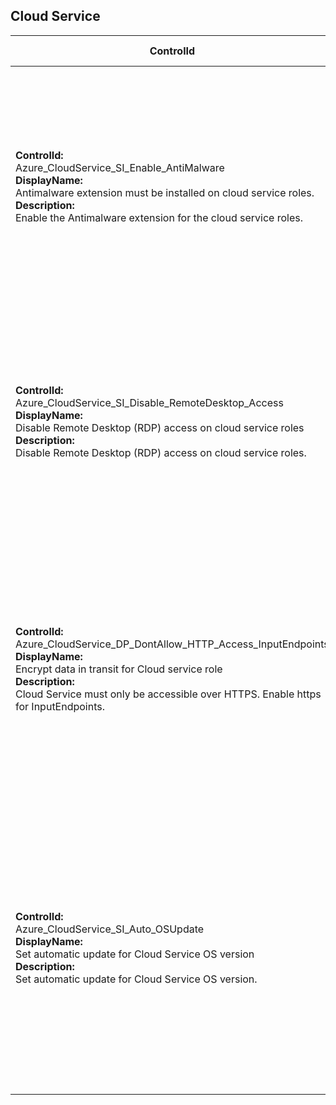 ## Cloud Service

| ControlId | Dependent Azure API(s) and Properties | Control spec-let |
|-----------|-------------------------------------|------------------|
| <b>ControlId:</b><br>Azure_CloudService_SI_Enable_AntiMalware<br><b>DisplayName:</b><br>Antimalware extension must be installed on cloud service roles. <br><b>Description: </b><br> Enable the Antimalware extension for the cloud service roles.| <b>ARM API to get the list of Deployment Slots in a Cloud Service:</b><br> /subscriptions/{subscriptionId}/resourceGroups/{resourceGroupName}/providers/<br>Microsoft.ClassicCompute/domainNames/{cloudServiceName}/<br>deploymentSlots?api-version=2016-11-01<br><b>Properties:</b><br>properties.slotType<br><b>ARM API to get the list of Cloud Service Roles in a Deployment Slot:</b><br> /subscriptions/{subscriptionId}/resourceGroups/{resourceGroupName}/providers/<br>Microsoft.ClassicCompute/domainNames/{cloudServiceName}/<br>slots/{slotName}/roles?api-version=2016-04-01<br><b>Properties:</b><br>[\*].name<br><b>ARM API to get the list of Extensions in a Cloud Service Role:</b><br> /subscriptions/{subscriptionId}/resourceGroups/{resourceGroupName}/providers/<br>Microsoft.ClassicCompute/domainNames/{cloudServiceName}/<br>slots/{slotName}/roles/{roleName}/extensionReferences?api-version=2015-06-01<br><b>Properties:</b><br>name: 'PaaSAntimalware-****'<br>[\*].properties.name, [\*].properties.state | <b>Passed:</b><br>Antimalware extension is enabled for all the roles in this Cloud Service.<br><b>Failed:</b><br>Antimalware extension is not enabled for one or more roles in this Cloud Service. |
| <b>ControlId:</b><br>Azure_CloudService_SI_Disable_RemoteDesktop_Access<br><b>DisplayName:</b><br>Disable Remote Desktop (RDP) access on cloud service roles<br><b>Description: </b><br>Disable Remote Desktop (RDP) access on cloud service roles. | <b>ARM API to get the list of Deployment Slots in a Cloud Service:</b><br> /subscriptions/{subscriptionId}/resourceGroups/{resourceGroupName}/providers/<br>Microsoft.ClassicCompute/domainNames/{cloudServiceName}/<br>deploymentSlots?api-version=2016-11-01<br><b>Properties:</b><br>properties.slotType, properties.configuration<br><b>ARM API to get the list of Cloud Service Roles in a Deployment Slot:</b><br> /subscriptions/{subscriptionId}/resourceGroups/{resourceGroupName}/providers/<br>Microsoft.ClassicCompute/domainNames/{cloudServiceName}/<br>slots/{slotName}/roles?api-version=2016-04-01<br><b>Properties:</b><br>[\*].name<br><b>ARM API to get the list of Extensions in a Cloud Service Role:</b><br> /subscriptions/{subscriptionId}/resourceGroups/{resourceGroupName}/providers/<br>Microsoft.ClassicCompute/domainNames/{cloudServiceName}/<br>slots/{slotName}/roles/{roleName}/extensionReferences?api-version=2015-06-01<br><b>Properties:</b><br>[\*].properties.name, [\*].properties.state | <b>Passed:</b><br>Remote Desktop access is not enabled for any Cloud Service Role.<br><b>Failed:</b><br>Remote Desktop access is enabled for Cloud Service Role(s). |
| <b>ControlId:</b><br>Azure_CloudService_DP_DontAllow_HTTP_Access_InputEndpoints<br><b>DisplayName:</b><br>Encrypt data in transit for Cloud service role <br><b>Description: </b><br> Cloud Service must only be accessible over HTTPS. Enable https for InputEndpoints.| <b>ARM API to get the list of Deployment Slots in a Cloud Service:</b><br> /subscriptions/{subscriptionId}/resourceGroups/{resourceGroupName}/providers/<br>Microsoft.ClassicCompute/domainNames/{cloudServiceName}/<br>deploymentSlots?api-version=2016-11-01<br><b>Properties:</b><br>properties.slotType, properties.name<br><b>ARM API to get the list of Cloud Service Roles in a Deployment Slot:</b><br> /subscriptions/{subscriptionId}/resourceGroups/{resourceGroupName}/providers/<br>Microsoft.ClassicCompute/domainNames/{cloudServiceName}/<br>slots/{slotName}/roles?api-version=2016-04-01<br><b>Properties:</b><br>properties.name<br><b> ARM API to get Cloud Service roles details: </b> <br> /subscriptions/{subscriptionId}/resourceGroups/{resourceGroupName}/providers/Microsoft.ClassicCompute/domainNames/{cloudServiceName}/slots/{slotName}/roles/{roleName}?api-version=2016-04-01  <br><b>Properties:</b><br>properties.inputEndpoints.protocol| <b>Passed: </b><br>No active non SSL enabled input endpoints for all the roles in cloud service. <br><b>Failed: </b><br>Active non SSL enabled input endpoints are present for any of the roles in cloud service. |
| <b>ControlId:</b><br>Azure_CloudService_SI_Auto_OSUpdate<br><b>DisplayName:</b><br>Set automatic update for Cloud Service OS version<br><b>Description: </b><br> Set automatic update for Cloud Service OS version.| <b>ARM API to get the list of Deployment Slots in a Cloud Service:</b><br> /subscriptions/{subscriptionId}/resourceGroups/{resourceGroupName}/providers/<br>Microsoft.ClassicCompute/domainNames/{cloudServiceName}/<br>deploymentSlots?api-version=2016-11-01<br><b>Properties:</b><br>properties.slotType, properties.name<br><b> ARM API to get the list of Cloud Service Roles in a Deployment Slot: </b> <br> /subscriptions/{subscriptionId}/resourceGroups/{resourceGroupName}/providers/Microsoft.ClassicCompute/domainNames/{cloudServiceName}/slots/{slotName}/roles?api-version=2016-04-01<br><b>Properties:</b><br>properties.configuration.osVersion | <b>Passed: </b><br> Cloud service is enabled with automatic OS updates for all slots with slotType as 'Role'. <br><b>Failed: </b><br> Cloud service is not set up for automatic OS updates for any of the slots with slotType as 'Role'. |